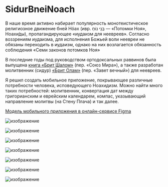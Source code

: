 # SidurBneiNoach

В наше время активно набирает популярность монотеистическое религиозное движение бней Нóах (ивр. ‏בְּנֵי נוֹחַ‏‎ — «Потомки Ноя», Ноахи́ды), пропагандирующее «иудаизм для неевреев». Согласно воззрениям иудаизма, для исполнения Божьей воли неевреи не обязаны переходить в иудаизм, однако на них возлагается обязанность соблюдения «Семи законов потомков Ноя»

В последние годы под руководством ортодоксальных раввинов была выпущена [книга «Брит Шалом»](https://britolam.net/soyuz-mira-prakticheskie-zakony-dlya-bnej-noax/) (пер. «Союз Мира»), а также
разработан молитвенник (сидур) [«Брит Олам»](https://britolam.net/molitvennik-sidur-dlya-bnej-noax-chitat-onlajn-skachat-e-book-zakazat-bum-izdanie/) (пер. «Завет вечный») для неевреев.

Я решил создать мобильное приложение, покрывающее различные потребности человека, исповедующего Ноахидизм. Можно найти много таких потребностей: молитвенник, конвертация дат между григорианским и еврейским календарем, компас, указывающий направление молитвы (на Стену Плача) и так далее.


[Модель мобильного приложения в онлайн-сервисе Figma](https://www.figma.com/file/NGW3ZOaMCPrZAZu5J1VgyR/SidurAndroid?type=design&node-id=0%3A1&mode=design&t=siW4Im37jNeTL1zi-1)


![изображение](https://github.com/Maritornez/SidurBneiNoach/assets/62441435/032c862a-e2d0-4a2b-994f-d47f94bf42a8)

![изображение](https://github.com/Maritornez/SidurBneiNoach/assets/62441435/f3d56c2f-46ab-4d06-ad27-1ac443a1d5b5)

![изображение](https://github.com/Maritornez/SidurBneiNoach/assets/62441435/84bec23c-d484-45e6-8b03-eb7bb25bdb42)

![изображение](https://github.com/Maritornez/SidurBneiNoach/assets/62441435/87e20029-1a85-406d-a263-39aac8e236ba)

![изображение](https://github.com/Maritornez/SidurBneiNoach/assets/62441435/196c62ae-4d4f-4a7a-92e0-1efff49c3750)

![изображение](https://github.com/Maritornez/SidurBneiNoach/assets/62441435/b9d30b85-df39-42e3-a14c-9aa694b830b5)

![изображение](https://github.com/Maritornez/SidurBneiNoach/assets/62441435/23ba0b01-ac83-49bd-a783-95373eab95c6)
